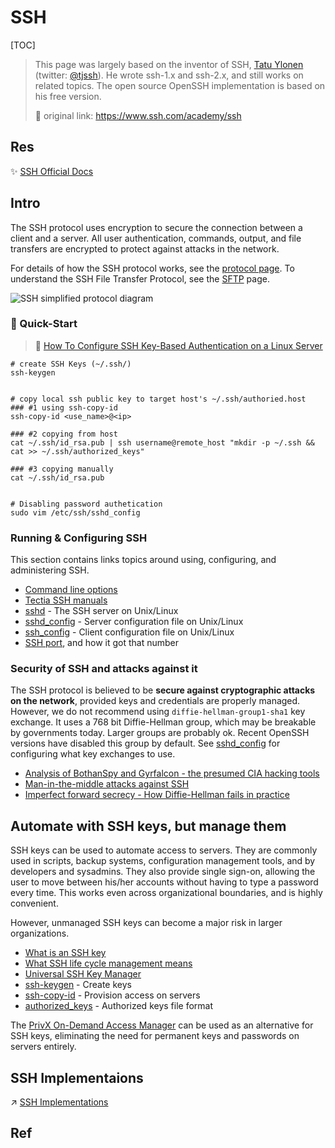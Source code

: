 # SSH

[TOC]



> This page was largely based on the inventor of SSH, [Tatu Ylonen](https://ylonen.org/) (twitter: [@tjssh](https://twitter.com/tjssh)). He wrote ssh-1.x and ssh-2.x, and still works on related topics. The open source OpenSSH implementation is based on his free version.
>
> 🔗 original link: https://www.ssh.com/academy/ssh



## Res
✨ [SSH Official Docs](https://www.ssh.com/academy/ssh)



## Intro
The SSH protocol uses encryption to secure the connection between a client and a server. All user authentication, commands, output, and file transfers are encrypted to protect against attacks in the network. 

For details of how the SSH protocol works, see the [protocol page](https://www.ssh.com/ssh/protocol/). 
To understand the SSH File Transfer Protocol, see the [SFTP](https://www.ssh.com/ssh/sftp) page.

![SSH simplified protocol diagram](../../../../../../../Assets/Pics/SSH_simplified_protocol_diagram-2.png)


### 🚀 Quick-Start
> 🔗 [How To Configure SSH Key-Based Authentication on a Linux Server](https://www.digitalocean.com/community/tutorials/how-to-configure-ssh-key-based-authentication-on-a-linux-server)

```ssh
# create SSH Keys (~/.ssh/)
ssh-keygen


# copy local ssh public key to target host's ~/.ssh/authoried.host
### #1 using ssh-copy-id
ssh-copy-id <use_name>@<ip>

### #2 copying from host
cat ~/.ssh/id_rsa.pub | ssh username@remote_host "mkdir -p ~/.ssh && cat >> ~/.ssh/authorized_keys"

### #3 copying manually
cat ~/.ssh/id_rsa.pub


# Disabling password authetication 
sudo vim /etc/ssh/sshd_config
```


### Running & Configuring SSH
This section contains links topics around using, configuring, and administering SSH.

- [Command line options](https://www.ssh.com/ssh/command)
- [Tectia SSH manuals](https://www.ssh.com/manuals/)
- [sshd](https://www.ssh.com/ssh/sshd) - The SSH server on Unix/Linux
- [sshd_config](https://www.ssh.com/ssh/sshd_config) - Server configuration file on Unix/Linux
- [ssh_config](https://www.ssh.com/ssh/config) - Client configuration file on Unix/Linux
- [SSH port](https://www.ssh.com/ssh/port), and how it got that number


### Security of SSH and attacks against it
The SSH protocol is believed to be **secure against cryptographic attacks on the network**, provided keys and credentials are properly managed. However, we do not recommend using `diffie-hellman-group1-sha1` key exchange. It uses a 768 bit Diffie-Hellman group, which may be breakable by governments today. Larger groups are probably ok. Recent OpenSSH versions have disabled this group by default. See [sshd_config](https://www.ssh.com/ssh/sshd_config) for configuring what key exchanges to use.

- [Analysis of BothanSpy and Gyrfalcon - the presumed CIA hacking tools](https://www.ssh.com/ssh/cia-bothanspy-gyrfalcon)
- [Man-in-the-middle attacks against SSH](https://www.ssh.com/attack/man-in-the-middle)
- [Imperfect forward secrecy - How Diffie-Hellman fails in practice](https://weakdh.org/)



## Automate with SSH keys, but manage them
SSH keys can be used to automate access to servers. They are commonly used in scripts, backup systems, configuration management tools, and by developers and sysadmins. They also provide single sign-on, allowing the user to move between his/her accounts without having to type a password every time. This works even across organizational boundaries, and is highly convenient.

However, unmanaged SSH keys can become a major risk in larger organizations.

- [What is an SSH key](https://www.ssh.com/ssh/key/)
- [What SSH life cycle management means](https://www.ssh.com/iam/ssh-key-management)
- [Universal SSH Key Manager](https://www.ssh.com/products/universal-ssh-key-manager)
- [ssh-keygen](https://www.ssh.com/ssh/keygen) - Create keys
- [ssh-copy-id](https://www.ssh.com/ssh/copy-id) - Provision access on servers
- [authorized_keys](https://www.ssh.com/ssh/authorized_keys) - Authorized keys file format

The [PrivX On-Demand Access Manager](https://www.ssh.com/products/privx/) can be used as an alternative for SSH keys, eliminating the need for permanent keys and passwords on servers entirely.



## SSH Implementaions
↗ [SSH Implementations](SSH%20Basics/SSH%20Implementations.md)



## Ref
[scp (secure copy) command]: https://linuxize.com/post/how-to-use-scp-command-to-securely-transfer-files/
[ssh 登陆]: https://blog.csdn.net/li528405176/article/details/82810342
[ssh 高级应用]: https://blog.csdn.net/pipisorry/article/details/52269785

[Secure Shell | WikiPedia]: https://en.wikipedia.org/wiki/Secure_Shell
